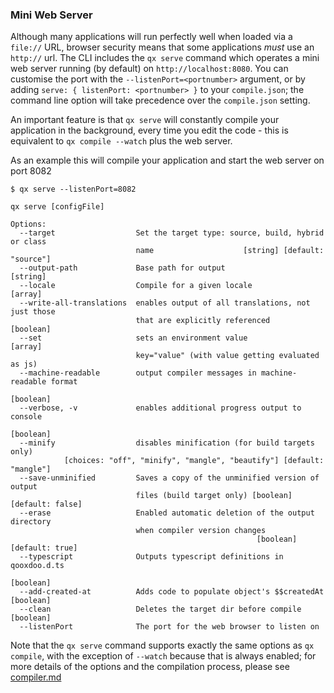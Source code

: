 ### Mini Web Server

Although many applications will run perfectly well when loaded via a `file://` URL, browser security means that some applications *must* use an `http://` url.  The CLI includes the `qx serve` command which operates a mini web server running (by default) on `http://localhost:8080`.  You can customise the port with the `--listenPort=<portnumber>` argument, or by adding `serve: { listenPort: <portnumber> }` to your `compile.json`; the command line option will take precedence over the `compile.json` setting.  

An important feature is that `qx serve` will constantly compile your application in the background, every time you edit the code - this is equivalent to `qx compile --watch` plus the web server.

As an example this will compile your application and start the web server on port 8082 

```
$ qx serve --listenPort=8082
```


```
qx serve [configFile]

Options:
  --target                  Set the target type: source, build, hybrid or class
                            name                    [string] [default: "source"]
  --output-path             Base path for output                        [string]
  --locale                  Compile for a given locale                   [array]
  --write-all-translations  enables output of all translations, not just those
                            that are explicitly referenced             [boolean]
  --set                     sets an environment value                    [array]
                            key="value" (with value getting evaluated as js)
  --machine-readable        output compiler messages in machine-readable format
                                                                       [boolean]
  --verbose, -v             enables additional progress output to console
                                                                       [boolean]
  --minify                  disables minification (for build targets only)
            [choices: "off", "minify", "mangle", "beautify"] [default: "mangle"]
  --save-unminified         Saves a copy of the unminified version of output
                            files (build target only) [boolean] [default: false]
  --erase                   Enabled automatic deletion of the output directory
                            when compiler version changes
                                                       [boolean] [default: true]
  --typescript              Outputs typescript definitions in qooxdoo.d.ts
                                                                       [boolean]
  --add-created-at          Adds code to populate object's $$createdAt [boolean]
  --clean                   Deletes the target dir before compile      [boolean]
  --listenPort              The port for the web browser to listen on

```

Note that the `qx serve` command supports exactly the same options as `qx compile`, with the exception of `--watch` because that is always enabled; for more details of the options and the compilation process, please see [compiler.md](compiler.md)
 

